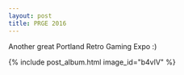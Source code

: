 ```yaml
---
layout: post
title: PRGE 2016
---
```


Another great Portland Retro Gaming Expo :)

{% include post_album.html image_id="b4vlV" %}
